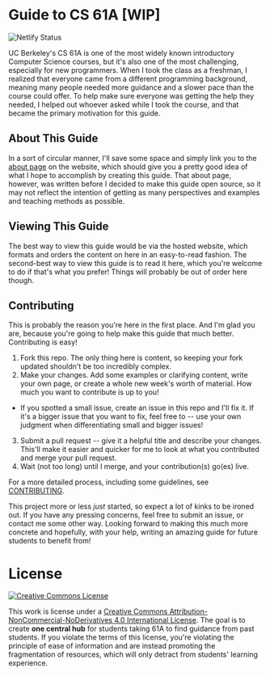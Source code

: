 # Guide to CS 61A [WIP]

![Netlify Status](https://api.netlify.com/api/v1/badges/56a0967f-fb27-4e86-aaed-008adedf1715/deploy-status)

UC Berkeley's CS 61A is one of the most widely known introductory Computer Science courses, but it's also one of the most challenging, especially for new programmers. When I took the class as a freshman, I realized that everyone came from a different programming background, meaning many people needed more guidance and a slower pace than the course could offer. To help make sure everyone was getting the help they needed, I helped out whoever asked while I took the course, and that became the primary motivation for this guide.

## About This Guide
In a sort of circular manner, I'll save some space and simply link you to the [about page](https://cs61a.imvs.me/welcome/guide/) on the website, which should give you a pretty good idea of what I hope to accomplish by creating this guide. That about page, however, was written before I decided to make this guide open source, so it may not reflect the intention of getting as many perspectives and examples and teaching methods as possible.

## Viewing This Guide
The best way to view this guide would be via the hosted website, which formats and orders the content on here in an easy-to-read fashion. The second-best way to view this guide is to read it here, which you're welcome to do if that's what you prefer! Things will probably be out of order here though.

## Contributing
This is probably the reason you're here in the first place. And I'm glad you are, because you're going to help make this guide that much better. Contributing is easy!
1. Fork this repo. The only thing here is content, so keeping your fork updated shouldn't be too incredibly complex.
2. Make your changes. Add some examples or clarifying content, write your own page, or create a whole new week's worth of material. How much you want to contribute is up to you!
  - If you spotted a small issue, create an issue in this repo and I'll fix it. If it's a bigger issue that you want to fix, feel free to -- use your own judgment when differentiating small and bigger issues!
3. Submit a pull request -- give it a helpful title and describe your changes. This'll make it easier and quicker for me to look at what you contributed and merge your pull request.
4. Wait (not too long) until I merge, and your contribution(s) go(es) live.

For a more detailed process, including some guidelines, see [CONTRIBUTING](https://github.com/itsvs/md-cs61a/blob/master/CONTRIBUTING.md).

This project more or less *just* started, so expect a lot of kinks to be ironed out. If you have any pressing concerns, feel free to submit an issue, or contact me some other way. Looking forward to making this much more concrete and hopefully, with your help, writing an amazing guide for future students to benefit from!

# License
[![Creative Commons License](https://i.creativecommons.org/l/by-nc-nd/4.0/88x31.png)](https://github.com/itsvs/md-cs61a/blob/master/LICENSE.md)

This work is license under a [Creative Commons Attribution-NonCommercial-NoDerivatives 4.0 International License](https://github.com/itsvs/md-cs61a/blob/master/LICENSE.md). The goal is to create **one central hub** for students taking 61A to find guidance from past students. If you violate the terms of this license, you're violating the principle of ease of information and are instead promoting the fragmentation of resources, which will only detract from students' learning experience.